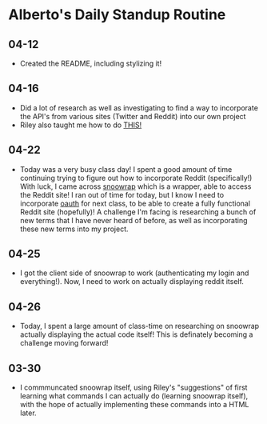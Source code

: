 # Alberto's Daily Standup Routine

## 04-12

 -  Created the README, including stylizing it!
 
## 04-16

 -  Did a lot of research as well as investigating to find a way to incorporate the API's from various sites (Twitter and Reddit) into our own project 
 - Riley also taught me how to do [THIS!](https://google.com)


## 04-22

 - Today was a very busy class day! I spent a good amount of time  continuing trying to figure out how to incorporate Reddit (specifically!) With luck, I came across [snoowrap](https://github.com/not-an-aardvark/snoowrap) which is a wrapper, able to access the Reddit site! I ran out of time for today, but I know I need to incorporate [oauth](https://github.com/not-an-aardvark/reddit-oauth-helper) for next class, to be able to create a fully functional Reddit site (hopefully)! A challenge I'm facing is researching a bunch of new terms that I have never heard of before, as well as incorporating these new terms into my project.

## 04-25

- I got the client side of snoowrap to work (authenticating my login and everything!). Now, I need to work on actually displaying reddit itself.

## 04-26

- Today, I spent a large amount of class-time on researching on snoowrap actually displaying the actual code itself! This is definately becoming a challenge moving forward!

## 03-30

- I commmuncated snoowrap itself, using Riley's "suggestions" of first learning what commands I can actually do (learning snoowrap itself), with the hope of actually implementing these commands into a HTML later.
